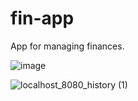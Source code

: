 # fin-app
App for managing finances.

![image](https://user-images.githubusercontent.com/36193643/113634729-8f05f280-966f-11eb-8c64-c7c3849a38bf.png)

![localhost_8080_history (1)](https://user-images.githubusercontent.com/36193643/113713331-7e915e80-96e7-11eb-95c4-c2bda27756f0.png)
